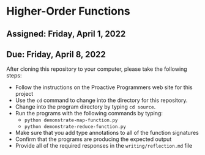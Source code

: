 # Higher-Order Functions

## Assigned: Friday, April 1, 2022
## Due: Friday, April 8, 2022

After cloning this repository to your computer, please take the following steps:

- Follow the instructions on the Proactive Programmers web site for this project
- Use the `cd` command to change into the directory for this repository.
- Change into the program directory by typing `cd source`.
- Run the programs with the following commands by typing:
  - `python demonstrate-map-function.py`
  - `python demonstrate-reduce-function.py`
- Make sure that you add type annotations to all of the function signatures
- Confirm that the programs are producing the expected output
- Provide all of the required responses in the `writing/reflection.md` file
